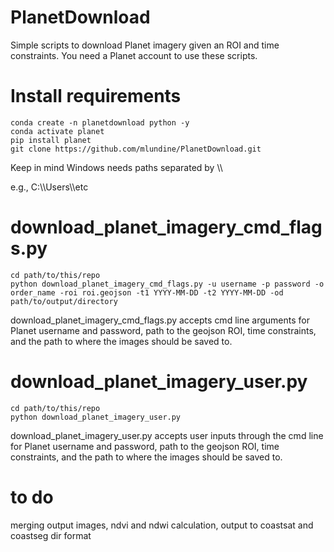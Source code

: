 # PlanetDownload
Simple scripts to download Planet imagery given an ROI and time constraints. You need a Planet account to use these scripts. 

# Install requirements

	conda create -n planetdownload python -y
	conda activate planet
	pip install planet
	git clone https://github.com/mlundine/PlanetDownload.git

Keep in mind Windows needs paths separated by \\\

e.g., C:\\\Users\\\etc

# download_planet_imagery_cmd_flags.py 

	cd path/to/this/repo
	python download_planet_imagery_cmd_flags.py -u username -p password -o order_name -roi roi.geojson -t1 YYYY-MM-DD -t2 YYYY-MM-DD -od path/to/output/directory

download_planet_imagery_cmd_flags.py accepts cmd line arguments for Planet username and password, path to the geojson ROI, time constraints, and the path to where the images should be saved to.

# download_planet_imagery_user.py

	cd path/to/this/repo
	python download_planet_imagery_user.py 

download_planet_imagery_user.py accepts user inputs through the cmd line for Planet username and password, path to the geojson ROI, time constraints, and the path to where the images should be saved to.

# to do
merging output images, ndvi and ndwi calculation, output to coastsat and coastseg dir format